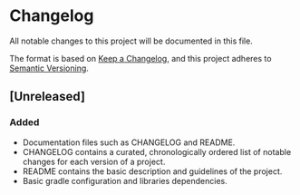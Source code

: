 # Changelog
All notable changes to this project will be documented in this file.

The format is based on [Keep a Changelog](https://keepachangelog.com/en/1.0.0/),
and this project adheres to [Semantic Versioning](https://semver.org/spec/v2.0.0.html).

## [Unreleased]

### Added
- Documentation files such as CHANGELOG and README.
- CHANGELOG contains a curated, chronologically ordered list of notable changes for each version of a project.
- README contains the basic description and guidelines of the project.
- Basic gradle configuration and libraries dependencies.

<!--[Unreleased]: https://github.com/jgodinez/reqres-poc/compare/v0.1.0...HEAD
[0.1.0]: https://github.com/jgodinez/reqres-poc/releases/tag/v0.1.0-->